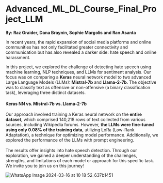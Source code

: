# Advanced_ML_DL_Course_Final_Project_LLM
**By: Raz Graider, Dana Braynin, Sophie Margolis and Ran Asanta**<br>

In recent years, the rapid expansion of social media platforms and online communities has not only facilitated greater connectivity and communication but has also revealed a darker side: hate speech and online harassment.<br>

In this project, we explored the challenge of detecting hate speech using machine learning, NLP techniques, and LLMs for sentiment analysis. Our focus was on comparing a **Keras** neural network model to two advanced Large Language Models (LLMs): **Mistral-7b** and **Llama-2-7b**. The objective was to classify text as offensive or non-offensive (a binary classification task), leveraging three distinct datasets.

#### **Keras NN vs. Mistral-7b vs. Llama-2-7b**
Our approach involved training a Keras neural network on the **entire dataset**, which comprised 140,218 rows of text collected from various sources, including Wikipedia forums. However, **the LLMs were fine-tuned using only 0.08% of the training data**, utilizing LoRa (Low-Rank Adaptation), a technique for optimizing model performance. Additionally, we explored the performance of the LLMs with prompt engineering.<br><br>
The results offer insights into hate speech detection. Through our exploration, we gained a deeper understanding of the challenges, strengths, and limitations of each model or approach for this specific task. We invite you to join us on this journey!

![WhatsApp Image 2024-03-16 at 10 18 52_637b1451](https://github.com/DanaBraynin/Advanced_ML_DL_Course_Final_Project_LLM/assets/114236961/5a4eb6af-8690-49b3-a1c5-1722a7c0409e)
